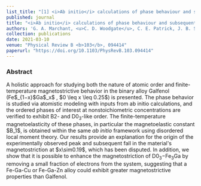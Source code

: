 ```yaml
---
list_title: "[1] <i>Ab initio</i> calculations of phase behaviour and subsequent magnetostriciton in Fe<sub>1-x</sub>Ga<sub>x</sub> within the disordered local moment picture"
published: journal
title: "<i>Ab initio</i> calculations of phase behaviour and subsequent magnetostriciton in Fe<sub>1-x</sub>Ga<sub>x</sub> within the disordered local moment picture"
authors: 'G. A. Marchant, <u>C. D. Woodgate</u>, C. E. Patrick, J. B. Staunton'
collection: publications
date: 2021-03-10
venue: "Physical Review B <b>103</b>, 094414"
paperurl: "https://doi.org/10.1103/PhysRevB.103.094414"
---
```


<h3>Abstract</h3>
A holistic approach for studying both the nature of atomic order and finite-temperature magnetostrictive behavior in the binary alloy Galfenol (Fe$_{1−x}$Ga$_x$ , $0 \leq x \leq 0.25$) is presented. The phase behavior is studied via atomistic modeling with inputs from ab initio calculations, and the ordered phases of interest at nonstoichiometric concentrations are verified to exhibit B2- and D0<sub>3</sub>-like order. The finite-temperature magnetoelasticity of these phases, in particular the magnetoelastic constant $B_1$, is obtained within the same <i>ab initio</i> framework using disordered local moment theory. Our results provide an explanation for the origin of the experimentally observed peak and subsequent fall in the material's magnetostriction at $x\sim0.19$, which has been disputed. In addition, we show that it is possible to enhance the magnetostriction of D0<sub>3</sub>−Fe<sub>3</sub>Ga by removing a small fraction of electrons from the system, suggesting that a Fe-Ga-Cu or Fe-Ga-Zn alloy could exhibit greater magnetostrictive properties than Galfenol.
